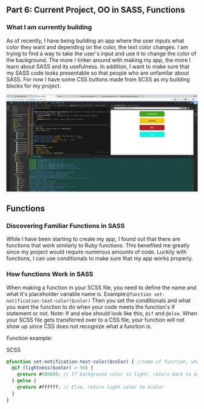 ## Part 6: Current Project, OO in SASS, Functions

### What I am currently building

As of recently, I have being building an app where the user inputs what color they want and depending
on the color, the text color changes. I am trying to find a way to take the user's input and use it to change
the color of the background. The more I tinker around with making my app, the more I learn about SASS and its usefulness.
In addition, I want to make sure that my SASS code looks presentable so that people who are unfamilar about SASS. For now I have some
CSS buttons made from SCSS as my building blocks for my project.

![My progress](../images/project.png)

## Functions

### Discovering Familiar Functions in SASS

While I have been starting to create my app, I found out that there are functions that work similarly to Ruby functions. This benefited
me greatly since my project would require numerous amounts of code. Luckily with functions, I can use conditionals to make sure
that my app works properly. 

### How functions Work in SASS

When making a function in your SCSS file, you need to define the name and what it's placeholder variable name is. Example:`@function set-notification-text-color($color)` 
Then you set the conditionals and what you want the function to do when your code meets the function's if statement or not. Note: If and else should look like this, `@if` and `@else`.
When your SCSS file gets transferred over to a CSS file, your function will not show up since CSS does not recognize what a function is.

Function example:

SCSS
``` SCSS
@function set-notification-text-color($color) { //name of function, what variable it grabs, $color = placeholder name
  @if (lightness($color) > 50) {
    @return #000000; // If background color is light, return dark to $color
  } @else {
    @return #ffffff; // Else, return light color to $color
  }
}

```

